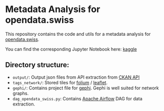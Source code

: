 # Metadata Analysis for opendata.swiss

This repository contains the code and utils for a metadata analysis for [opendata.swiss](http://opendata.swiss).

You can find the corresponding Jupyter Notebook here: [kaggle](https://www.kaggle.com/code/ogdfabian/metadata-analysis-for-opendata-swiss)

## Directory structure:
* `output/`: Output json files from API extraction from [CKAN API](http://docs.ckan.org/en/latest/api/index.html)
* `tags_network/`: Stored tiles for [folium](https://python-visualization.github.io/folium/) / [leaflet](https://leafletjs.com/).
* `gephi/`: Contains project file for [gephi](https://gephi.org/). Gephi is well suited for network graphs.
* `dag_opendata_swiss.py`: Contains [Apache Airflow](https://airflow.apache.org/) DAG for data extraction.

